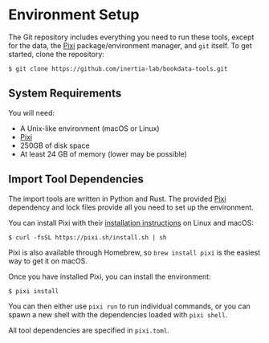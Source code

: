 # Environment Setup

[Pixi]: https://pixi.sh

The Git repository includes everything you need to run these tools, except for
the data, the [Pixi][] package/environment manager, and `git` itself.  To get
started, clone the repository:

```console
$ git clone https://github.com/inertia-lab/bookdata-tools.git
```

## System Requirements

You will need:

- A Unix-like environment (macOS or Linux)
- [Pixi][]
- 250GB of disk space
- At least 24 GB of memory (lower may be possible)

## Import Tool Dependencies

The import tools are written in Python and Rust.  The provided [Pixi][] dependency
and lock files provide all you need to set up the environment.

You can install Pixi with their [installation
instructions](https://pixi.sh/latest/installation/) on Linux and macOS:

```console
$ curl -fsSL https://pixi.sh/install.sh | sh
```

Pixi is also available through Homebrew, so `brew install pixi` is the easiest
way to get it on macOS.

Once you have installed Pixi, you can install the environment:

```console
$ pixi install
```

You can then either use `pixi run` to run individual commands, or you can spawn
a new shell with the dependencies loaded with `pixi shell`.

All tool dependencies are specified in `pixi.toml`.

